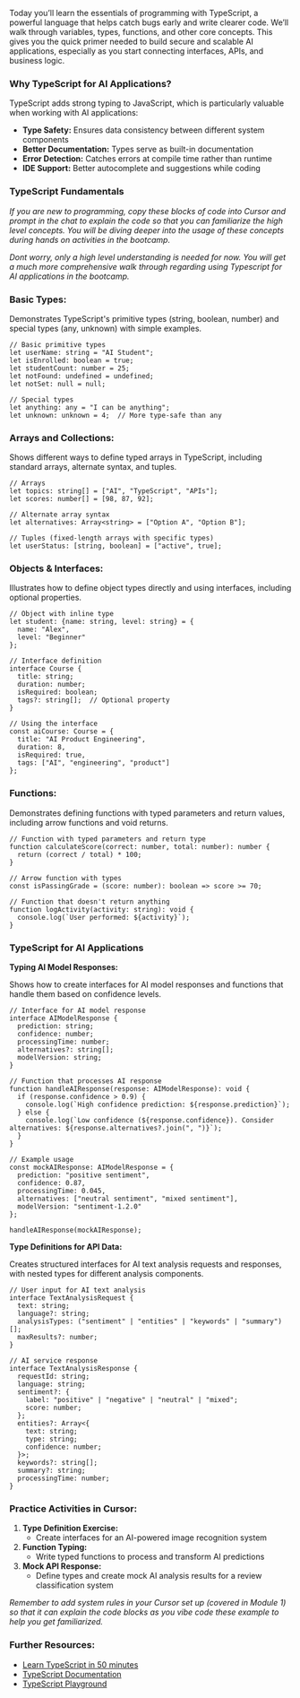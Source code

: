 Today you’ll learn the essentials of programming with TypeScript, a powerful language that helps catch bugs early and write clearer code. We’ll walk through variables, types, functions, and other core concepts. This gives you the quick primer needed to build secure and scalable AI applications, especially as you start connecting interfaces, APIs, and business logic.

### Why TypeScript for AI Applications?

TypeScript adds strong typing to JavaScript, which is particularly valuable when working with AI applications:

- **Type Safety:** Ensures data consistency between different system components
- **Better Documentation:** Types serve as built-in documentation
- **Error Detection:** Catches errors at compile time rather than runtime
- **IDE Support:** Better autocomplete and suggestions while coding

### TypeScript Fundamentals

*If you are new to programming, copy these blocks of code into Cursor and prompt in the chat to explain the code so that you can familiarize the high level concepts. You will be diving deeper into the usage of these concepts during hands on activities in the bootcamp.* 

*Dont worry, only a high level understanding is needed for now. You will get a much more comprehensive walk through regarding using Typescript for AI applications in the bootcamp.* 

### Basic Types:

Demonstrates TypeScript's primitive types (string, boolean, number) and special types (any, unknown) with simple examples.

```tsx
// Basic primitive types
let userName: string = "AI Student";
let isEnrolled: boolean = true;
let studentCount: number = 25;
let notFound: undefined = undefined;
let notSet: null = null;

// Special types
let anything: any = "I can be anything";
let unknown: unknown = 4;  // More type-safe than any

```

### Arrays and Collections:

Shows different ways to define typed arrays in TypeScript, including standard arrays, alternate syntax, and tuples.

```tsx
// Arrays
let topics: string[] = ["AI", "TypeScript", "APIs"];
let scores: number[] = [98, 87, 92];

// Alternate array syntax
let alternatives: Array<string> = ["Option A", "Option B"];

// Tuples (fixed-length arrays with specific types)
let userStatus: [string, boolean] = ["active", true];

```

### Objects & Interfaces:

Illustrates how to define object types directly and using interfaces, including optional properties.

```tsx
// Object with inline type
let student: {name: string, level: string} = {
  name: "Alex",
  level: "Beginner"
};

// Interface definition
interface Course {
  title: string;
  duration: number;
  isRequired: boolean;
  tags?: string[];  // Optional property
}

// Using the interface
const aiCourse: Course = {
  title: "AI Product Engineering",
  duration: 8,
  isRequired: true,
  tags: ["AI", "engineering", "product"]
};

```

### Functions:

Demonstrates defining functions with typed parameters and return values, including arrow functions and void returns.

```tsx
// Function with typed parameters and return type
function calculateScore(correct: number, total: number): number {
  return (correct / total) * 100;
}

// Arrow function with types
const isPassingGrade = (score: number): boolean => score >= 70;

// Function that doesn't return anything
function logActivity(activity: string): void {
  console.log(`User performed: ${activity}`);
}

```

### TypeScript for AI Applications

**Typing AI Model Responses:**

Shows how to create interfaces for AI model responses and functions that handle them based on confidence levels.

```tsx
// Interface for AI model response
interface AIModelResponse {
  prediction: string;
  confidence: number;
  processingTime: number;
  alternatives?: string[];
  modelVersion: string;
}

// Function that processes AI response
function handleAIResponse(response: AIModelResponse): void {
  if (response.confidence > 0.9) {
    console.log(`High confidence prediction: ${response.prediction}`);
  } else {
    console.log(`Low confidence (${response.confidence}). Consider alternatives: ${response.alternatives?.join(", ")}`);
  }
}

// Example usage
const mockAIResponse: AIModelResponse = {
  prediction: "positive sentiment",
  confidence: 0.87,
  processingTime: 0.045,
  alternatives: ["neutral sentiment", "mixed sentiment"],
  modelVersion: "sentiment-1.2.0"
};

handleAIResponse(mockAIResponse);

```

**Type Definitions for API Data:**

Creates structured interfaces for AI text analysis requests and responses, with nested types for different analysis components.

```tsx
// User input for AI text analysis
interface TextAnalysisRequest {
  text: string;
  language?: string;
  analysisTypes: ("sentiment" | "entities" | "keywords" | "summary")[];
  maxResults?: number;
}

// AI service response
interface TextAnalysisResponse {
  requestId: string;
  language: string;
  sentiment?: {
    label: "positive" | "negative" | "neutral" | "mixed";
    score: number;
  };
  entities?: Array<{
    text: string;
    type: string;
    confidence: number;
  }>;
  keywords?: string[];
  summary?: string;
  processingTime: number;
}

```

### Practice Activities in Cursor:

1. **Type Definition Exercise:**
    - Create interfaces for an AI-powered image recognition system
2. **Function Typing:**
    - Write typed functions to process and transform AI predictions
3. **Mock API Response:**
    - Define types and create mock AI analysis results for a review classification system

*Remember to add system rules in your Cursor set up (covered in Module 1) so that it can explain the code blocks as you vibe code these example to help you get familiarized.* 

### Further Resources:

- [Learn TypeScript in 50 minutes](https://www.youtube.com/watch?v=3mDny9XAgic)
- [TypeScript Documentation](https://www.typescriptlang.org/docs/)
- [TypeScript Playground](https://www.typescriptlang.org/play)
